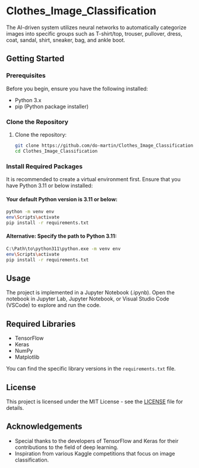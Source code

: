 # Clothes_Image_Classification
 The AI-driven system utilizes neural networks to automatically categorize images into specific groups such as T-shirt/top, trouser, pullover, dress, coat, sandal, shirt, sneaker, bag, and ankle boot.

## Getting Started

### Prerequisites

Before you begin, ensure you have the following installed:

- Python 3.x
- pip (Python package installer)

### Clone the Repository

1. Clone the repository:
   ```bash
   git clone https://github.com/do-martin/Clothes_Image_Classification.git
   cd Clothes_Image_Classification

### Install Required Packages

It is recommended to create a virtual environment first. Ensure that you have Python 3.11 or below installed:

#### Your default Python version is 3.11 or below: 

```bash
python -m venv env
env\Scripts\activate
pip install -r requirements.txt
```

#### Alternative: Specify the path to Python 3.11:

```bash
C:\Path\to\python311\python.exe -m venv env
env\Scripts\activate
pip install -r requirements.txt
```

## Usage

The project is implemented in a Jupyter Notebook (.ipynb). Open the notebook in Jupyter Lab, Jupyter Notebook, or Visual Studio Code (VSCode) to explore and run the code.
<!-- 
## Model Evaluation

To facilitate an accurate assessment of the model's performance, please ensure that the folder named `Bilder_dogs_cats_test` is present. This folder should contain a diverse set of images featuring both dogs and cats. These images are exclusively intended for evaluating the model's accuracy and must not be utilized during the training phase.

### Guidelines for Sample Images

- The images should be in JPEG or PNG format.
- Ensure that each image name is unique to avoid any confusion.
- Use these images exclusively for evaluation purposes and not for training the model. -->

## Required Libraries

- TensorFlow
- Keras
- NumPy
- Matplotlib

You can find the specific library versions in the `requirements.txt` file.

## License

This project is licensed under the MIT License - see the [LICENSE](LICENSE) file for details.

## Acknowledgements

- Special thanks to the developers of TensorFlow and Keras for their contributions to the field of deep learning.
- Inspiration from various Kaggle competitions that focus on image classification.
